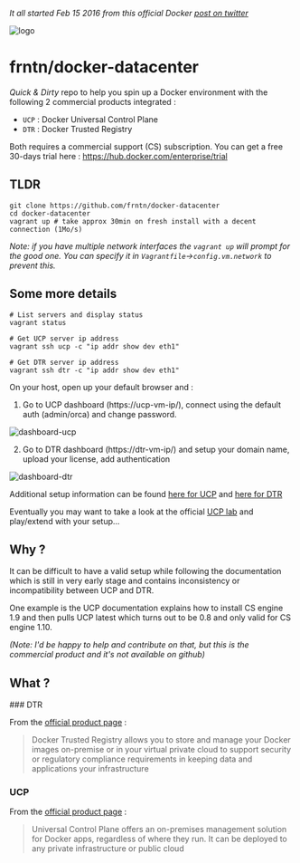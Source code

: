 *It all started Feb 15 2016 from this official Docker 
[post on twitter](https://twitter.com/docker/status/699276372204773376)*

![logo](../master/img/docker-datacenter.jpg?raw=true)

# frntn/docker-datacenter

*Quick & Dirty* repo to help you spin up a Docker environment with 
the following 2 commercial products integrated :

  * `UCP` : Docker Universal Control Plane
  * `DTR` : Docker Trusted Registry

Both requires a commercial support (CS) subscription.
You can get a free 30-days trial here : https://hub.docker.com/enterprise/trial

## TLDR

```
git clone https://github.com/frntn/docker-datacenter
cd docker-datacenter
vagrant up # take approx 30min on fresh install with a decent connection (1Mo/s)
```

*Note: if you have multiple network interfaces the `vagrant up` will prompt for
the good one. You can specify it in `Vagrantfile`->`config.vm.network` to
prevent this.*

## Some more details

```
# List servers and display status
vagrant status

# Get UCP server ip address
vagrant ssh ucp -c "ip addr show dev eth1"

# Get DTR server ip address
vagrant ssh dtr -c "ip addr show dev eth1"
```

On your host, open up your default browser and :

1. Go to UCP dashboard (https://ucp-vm-ip/), connect using the default auth 
(admin/orca) and change password.

![dashboard-ucp](../master/img/dashboard-ucp.png?raw=true)

2. Go to DTR dashboard (https://dtr-vm-ip/) and setup your domain name, upload
your license, add authentication

![dashboard-dtr](../master/img/dashboard-dtr.png?raw=true)

Additional setup information can be found
[here for UCP](http://ucp-beta-docs.s3-website-us-west-1.amazonaws.com/) and 
[here for DTR](https://docs.docker.com/docker-trusted-registry/configuration/) 

Eventually you may want to take a look at the official 
[UCP lab](https://github.com/docker/ucp_lab) and play/extend with your setup...

## Why ?

It can be difficult to have a valid setup while following the documentation 
which is still in very early stage and contains inconsistency or 
incompatibility between UCP and DTR. 

One example is the UCP documentation explains how to install CS engine 1.9 
and then pulls UCP latest which turns out to be 0.8 and only valid for CS 
engine 1.10.

*(Note: I'd be happy to help and contribute on that, but this is the 
commercial product and it's not available on github)*

## What ?

### DTR

From the [official product page](https://www.docker.com/products/docker-trusted-registry) :

> Docker Trusted Registry allows you to store and manage 
> your Docker images on-premise 
> or in your virtual private cloud to support security 
> or regulatory compliance requirements 
> in keeping data and applications your infrastructure

### UCP

From the [official product page](https://www.docker.com/products/docker-universal-control-plane) :

> Universal Control Plane offers an on-premises management 
> solution for Docker apps, regardless of where they run.
> It can be deployed to any private infrastructure 
> or public cloud

